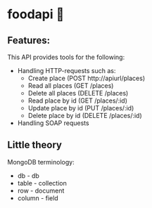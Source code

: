 # foodapi :fork_and_knife:

## Features:
This API provides tools for the following:
* Handling HTTP-requests such as:
  * Create place (POST http://apiurl/places)
  * Read all places (GET /places)
  * Delete all places (DELETE /places)
  * Read place by id (GET /places/:id)
  * Update place by id (PUT /places/:id)
  * Delete place by id (DELETE /places/:id)
* Handling SOAP requests
## Little theory
MongoDB terminology:
* db - db
* table - collection
* row - document
* column - field
